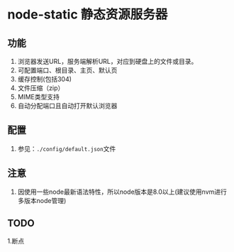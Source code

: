 # node-static 静态资源服务器

## 功能
1. 浏览器发送URL，服务端解析URL，对应到硬盘上的文件或目录。
2. 可配置端口、根目录、主页、默认页
3. 缓存控制(包括304)
4. 文件压缩（zip）
5. MIME类型支持
6. 自动分配端口且自动打开默认浏览器

## 配置
1. 参见：`./config/default.json`文件


## 注意
1. 因使用一些node最新语法特性，所以node版本是8.0以上(建议使用nvm进行多版本node管理)


## TODO
1.断点
